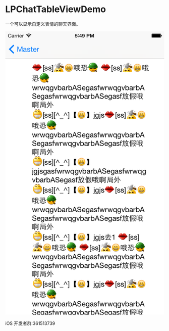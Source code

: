 # LPChatTableViewDemo
一个可以显示自定义表情的聊天界面。

![image](https://github.com/iOSSer/LPChatTableViewDemo/blob/master/LPChatTableViewDemo/LPChatTableViewDemo/cover.png)




iOS 开发者群:361513739
